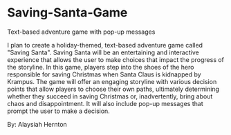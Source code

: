 # Saving-Santa-Game
Text-based adventure game with pop-up messages

I plan to create a holiday-themed, text-based adventure game called "Saving Santa". Saving Santa will be an entertaining and interactive experience that allows the user to make choices that impact the progress of the storyline. In this game, players step into the shoes of the hero responsible for saving Christmas when Santa Claus is kidnapped by Krampus. The game will offer an engaging storyline with various decision points that allow players to choose their own paths, ultimately determining whether they succeed in saving Christmas or, inadvertently, bring about chaos and disappointment. It will also include pop-up messages that prompt the user to make a decision.

By: Alaysiah Hernton
